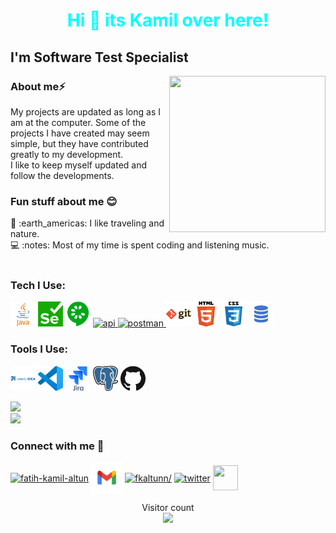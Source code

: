  
<h1 align=center style="color:aqua" >Hi  👋 its Kamil over here!</h1>

<h2>I'm Software Test Specialist</h2>  

<img height= "250" width="250" src=https://media.giphy.com/media/8WZeVq2y8VbiGLDIoa/giphy.gif align=right>

<h3>About me⚡ </h3> 
<p>My projects are updated as long as I am at the computer.
Some of the projects I have created may seem simple,
but they have contributed greatly to my development.
<br>
I like to keep myself updated and follow the developments.</p>


<h3>Fun stuff about me 😊</h3> 
🌱 :earth_americas: I like traveling and nature. 
<br>
💻 :notes: Most of my time is spent coding and listening music. 
<br>


<br>
<h3> Tech I Use:</h3> 

[<img height="40" width="40" src="https://raw.githubusercontent.com/github/explore/5b3600551e122a3277c2c5368af2ad5725ffa9a1/topics/java/java.png">][java]
[<img height="40" width="40" src="https://raw.githubusercontent.com/github/explore/5b3600551e122a3277c2c5368af2ad5725ffa9a1/topics/selenium/selenium.png">][selenium]
<img src="https://github.com/devicons/devicon/blob/master/icons/cucumber/cucumber-plain.svg" title="Cucumber" alt="Cucumber" width="40" height="40"/>
<a href="https://www.api.com" target="_blank" rel="noreferrer"> <img src="https://encrypted-tbn0.gstatic.com/images?q=tbn:ANd9GcQFpswKqlwex1UtYOHT6cWIVsJ3dQfEg__lFQ&usqp=CAU" alt="api" width="40" height="40"/> </a>
<a href="https://postman.com" target="_blank" rel=”noopener”> <img src="https://www.vectorlogo.zone/logos/getpostman/getpostman-icon.svg" alt="postman" width="40" height="40"/> </a> 
<img height="40" width="40" src="https://raw.githubusercontent.com/github/explore/5b3600551e122a3277c2c5368af2ad5725ffa9a1/topics/git/git.png">
[<img height="40" width="40" src="https://raw.githubusercontent.com/github/explore/5b3600551e122a3277c2c5368af2ad5725ffa9a1/topics/html/html.png">][html]
<img src="https://raw.githubusercontent.com/devicons/devicon/master/icons/css3/css3-original-wordmark.svg" alt="css3" width="40" height="40" />
[<img width="40" src="https://raw.githubusercontent.com/github/explore/80688e429a7d4ef2fca1e82350fe8e3517d3494d/topics/sql/sql.png" />][sql]


[vsCode]: https://code.visualstudio.com/
[java]: https://www.java.com/
[selenium]: https://www.selenium.dev/
[postgresql]: https://www.postgresql.org/
[sql]: https://www.w3schools.com/sql/
[html]: https://www.w3schools.com/html/
[github]: https://github.com/FatihKamilAltun
[cucumber]: https://cucumber.io/
[intellij]: https://www.jetbrains.com/idea/download/#section=windows


<h3> Tools I Use:</h3> 

[<img src="https://github.com/devicons/devicon/blob/master/icons/intellij/intellij-original-wordmark.svg" title="IntelliJ" alt="IntelliJ" width="40" height="40"/>][intellij]
[<img width="40" src="https://raw.githubusercontent.com/github/explore/80688e429a7d4ef2fca1e82350fe8e3517d3494d/topics/visual-studio-code/visual-studio-code.png" />][vsCode]
<img src="https://github.com/devicons/devicon/blob/master/icons/jira/jira-original-wordmark.svg" title="Jira" alt="Jira" width="40" height="40"/>
[<img width="40" src="https://raw.githubusercontent.com/github/explore/80688e429a7d4ef2fca1e82350fe8e3517d3494d/topics/postgresql/postgresql.png" />][postgresql]
[<img height="40" width="40" src="https://raw.githubusercontent.com/github/explore/5b3600551e122a3277c2c5368af2ad5725ffa9a1/topics/github/github.png">][github]


<img src="https://github-readme-stats.vercel.app/api?username=FatihKamilAltun&theme=merko">
<br>
<img src="https://github-readme-stats.vercel.app/api/top-langs/?username=FatihKamilAltun&layout=compact">

<h3>Connect with me 💬 </h3> 

<a href="https://www.linkedin.com/in/fatih-kamil-altun/" target="blank"><img align="center" src="https://raw.githubusercontent.com/rahuldkjain/github-profile-readme-generator/master/src/images/icons/Social/linked-in-alt.svg" alt="fatih-kamil-altun" height="30" width="30" /></a>
<a href="mailto:fkaltun70@gmail.com" target="blank"><img align="center" src="https://github.com/timche/gmail-desktop/blob/main/media/icon.svg" alt="Fatih Kamil Altun" height="50" width="50" /></a>
<a href="https://instagram.com/fkaltunn/" target="blank"><img align="center" src="https://raw.githubusercontent.com/rahuldkjain/github-profile-readme-generator/master/src/images/icons/Social/instagram.svg" alt="fkaltunn/" height="40" width="40" /></a>
<a href="https://twitter.com/fkaltunn"><img src="https://raw.githubusercontent.com/rahuldkjain/github-profile-readme-generator/master/src/images/icons/Social/twitter.svg" alt="twitter" align="center"  height="40" width="40" /></a>
<a href="https://app.patika.dev/fatihkamil" target="blank" rel=”noopener”><img align="center" src="https://global-uploads.webflow.com/6097e0eca1e87557da031fef/609859a191abe5d64b17fed3_Patika%20logo-p-500.png" height="40" width="40" /></a>


<p align="center"> 
  Visitor count<br>
   <img src="https://profile-counter.glitch.me/AliihsanSen/count.svg" />
</p>
